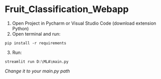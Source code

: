 # Fruit_Classification_Webapp

1. Open Project in Pycharm or Visual Studio Code (download extension Python)
2. Open terminal and run:

```commandline
pip install -r requirements
```
3. Run:

```commandline
streamlit run D:\MLA\main.py
```

*Change it to your main.py path*